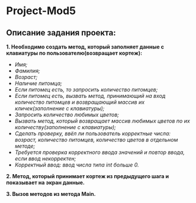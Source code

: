 # Project-Mod5
## Описание задания проекта:
**1. Необходимо создать метод, который заполняет данные с клавиатуры по пользователю(возвращает кортеж):**  
 *  *Имя;*
 *  *Фамилия;*
 *  *Возраст;*
 *  *Наличие питомца;*
 *  *Если питомец есть, то запросить количество питомцев;*
 *  *Если питомец есть, вызвать метод, принимающий на вход количество питомцев и возвращающий массив их кличек(заполнение с клавиатуры);*
 *  *Запросить количество любимых цветов;*
 *  *Вызвать метод, который возвращает массив любимых цветов по их количеству(заполнение с клавиатуры);*
 *  *Сделать проверку, ввёл ли пользователь корректные числа: возраст, количество питомцев, количество цветов в отдельном методе;*
 *  *Требуется проверка корректного ввода значений и повтор ввода, если ввод некорректен;*
 *  *Корректный ввод: ввод числа типа int больше 0.*
   
**2. Метод, который принимает кортеж из предыдущего шага и показывает на экран данные.** 

**3. Вызов методов из метода Main.**

